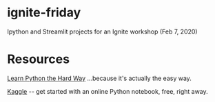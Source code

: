 # ignite-friday
Ipython and Streamlit projects for an Ignite workshop (Feb 7, 2020)


# Resources 

[Learn Python the Hard Way](https://learnpythonthehardway.org/python3/)  ...because it's actually the easy way.

[Kaggle](https://www.kaggle.com/) -- get started with an online Python notebook, free, right away.

